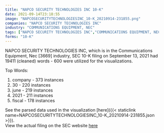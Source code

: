 ```yaml
---
title: "NAPCO SECURITY TECHNOLOGIES INC 10-K"
date: 2021-09-14T23:18:55
image: "NAPCOSECURITYTECHNOLOGIESINC_10-K_20210914-231855.png"
companies: "NAPCO SECURITY TECHNOLOGIES INC"
industry: "COMMUNICATIONS EQUIPMENT, NEC"
tags: ["NAPCO SECURITY TECHNOLOGIES INC","COMMUNICATIONS EQUIPMENT, NEC","09-13-2021","10-K"]
forms: "10-K"
---
```

NAPCO SECURITY TECHNOLOGIES INC, which is in the Communications Equipment, Nec [3669] industry, SEC 10-K filing on September 13, 2021 had 19411 (cleaned) words - 600 were utilized for the visualizations.

Top Words:
1. company - 373 instances
2. 30 - 220 instances
3. june - 219 instances
4. 2021 - 211 instances
5. fiscal - 178 instances


See the parsed data used in the visualization [here]({{< staticlink name=NAPCOSECURITYTECHNOLOGIESINC_10-K_20210914-231855.json >}}).  
View the actual filing on the SEC website [here](https://www.sec.gov/Archives/edgar/data/69633/0001558370-21-012426.txt)